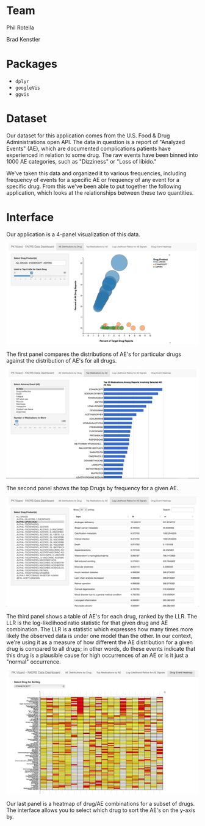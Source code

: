  # Team
 Phil Rotella
 
 Brad Kenstler
 
 # Packages
* `dplyr`
* `googleVis`
* `ggvis`

 # Dataset
 Our dataset for this application comes from the U.S. Food & Drug Administrations open API.
 The data in question is a report of "Analyzed Events" (AE), which are documented complications patients have experienced in relation to some drug.
 The raw events have been binned into 1000 AE categories, such as "Dizziness" or "Loss of libido."
 
 We've taken this data and organized it to various frequencies, including frequency of events for a specific AE or frequency of any event for a specific drug.
 From this we've been able to put together the following application, which looks at the relationships between these two quantities.
 
 # Interface
 
 Our application is a 4-panel visualization of this data.
 
<img src="images/s1.png"/>

The first panel compares the distributions of AE's for particular drugs against the distribution of AE's for all drugs.

<img src="images/s2.png"/>

The second panel shows the top Drugs by frequency for a given AE.

<img src="images/s3.png"/>

The third panel shows a table of AE's for each drug, ranked by the LLR. The LLR is the log-likelihood ratio statistic for that given drug and AE combination. The LLR is a statistic which expresses how many times more likely the observed data is under one model than the other. In our context, we're using it as a measure of how different the AE distribution for a given drug is compared to all drugs; in other words, do these events indicate that this drug is a plausible cause for high occurrences of an AE or is it just a "normal" occurrence.

<img src="images/s4.png"/>

Our last panel is a heatmap of drug/AE combinations for a subset of drugs. The interface allows you to select which drug to sort the AE's on the y-axis by.

